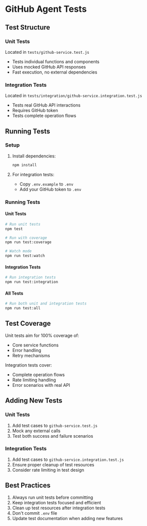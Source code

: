 # GitHub Agent Tests

## Test Structure

### Unit Tests
Located in `tests/github-service.test.js`
- Tests individual functions and components
- Uses mocked GitHub API responses
- Fast execution, no external dependencies

### Integration Tests
Located in `tests/integration/github-service.integration.test.js`
- Tests real GitHub API interactions
- Requires GitHub token
- Tests complete operation flows

## Running Tests

### Setup
1. Install dependencies:
   ```bash
   npm install
   ```

2. For integration tests:
   - Copy `.env.example` to `.env`
   - Add your GitHub token to `.env`

### Running Tests

#### Unit Tests
```bash
# Run unit tests
npm test

# Run with coverage
npm run test:coverage

# Watch mode
npm run test:watch
```

#### Integration Tests
```bash
# Run integration tests
npm run test:integration
```

#### All Tests
```bash
# Run both unit and integration tests
npm run test:all
```

## Test Coverage

Unit tests aim for 100% coverage of:
- Core service functions
- Error handling
- Retry mechanisms

Integration tests cover:
- Complete operation flows
- Rate limiting handling
- Error scenarios with real API

## Adding New Tests

### Unit Tests
1. Add test cases to `github-service.test.js`
2. Mock any external calls
3. Test both success and failure scenarios

### Integration Tests
1. Add test cases to `github-service.integration.test.js`
2. Ensure proper cleanup of test resources
3. Consider rate limiting in test design

## Best Practices

1. Always run unit tests before committing
2. Keep integration tests focused and efficient
3. Clean up test resources after integration tests
4. Don't commit `.env` file
5. Update test documentation when adding new features